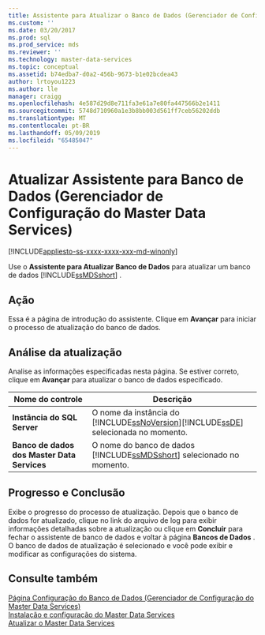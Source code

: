 ```yaml
---
title: Assistente para Atualizar o Banco de Dados (Gerenciador de Configuração do Master Data Services) | Microsoft Docs
ms.custom: ''
ms.date: 03/20/2017
ms.prod: sql
ms.prod_service: mds
ms.reviewer: ''
ms.technology: master-data-services
ms.topic: conceptual
ms.assetid: b74edba7-d0a2-456b-9673-b1e02bcdea43
author: lrtoyou1223
ms.author: lle
manager: craigg
ms.openlocfilehash: 4e587d29d8e711fa3e61a7e80fa447566b2e1411
ms.sourcegitcommit: 5748d710960a1e3b8bb003d561ff7ceb56202ddb
ms.translationtype: MT
ms.contentlocale: pt-BR
ms.lasthandoff: 05/09/2019
ms.locfileid: "65485047"
---
```

# <a name="upgrade-database-wizard-master-data-services-configuration-manager"></a>Atualizar Assistente para Banco de Dados (Gerenciador de Configuração do Master Data Services)

[!INCLUDE[appliesto-ss-xxxx-xxxx-xxx-md-winonly](../includes/appliesto-ss-xxxx-xxxx-xxx-md-winonly.md)]

  Use o **Assistente para Atualizar Banco de Dados** para atualizar um banco de dados [!INCLUDE[ssMDSshort](../includes/ssmdsshort-md.md)] .  
  
## <a name="action"></a>Ação  
 Essa é a página de introdução do assistente. Clique em **Avançar** para iniciar o processo de atualização do banco de dados.  
  
## <a name="upgrade-review"></a>Análise da atualização  
 Analise as informações especificadas nesta página. Se estiver correto, clique em **Avançar** para atualizar o banco de dados especificado.  
  
|Nome do controle|Descrição|  
|------------------|-----------------|  
|**Instância do SQL Server**|O nome da instância do [!INCLUDE[ssNoVersion](../includes/ssnoversion-md.md)][!INCLUDE[ssDE](../includes/ssde-md.md)] selecionada no momento.|  
|**Banco de dados dos Master Data Services**|O nome do banco de dados [!INCLUDE[ssMDSshort](../includes/ssmdsshort-md.md)] selecionado no momento.|  
  
## <a name="progress-and-finish"></a>Progresso e Conclusão  
 Exibe o progresso do processo de atualização. Depois que o banco de dados for atualizado, clique no link do arquivo de log para exibir informações detalhadas sobre a atualização ou clique em **Concluir** para fechar o assistente de banco de dados e voltar à página **Bancos de Dados** . O banco de dados de atualização é selecionado e você pode exibir e modificar as configurações do sistema.  
  
## <a name="see-also"></a>Consulte também  
 [Página Configuração do Banco de Dados &#40;Gerenciador de Configuração do Master Data Services&#41;](../master-data-services/database-configuration-page-master-data-services-configuration-manager.md)   
[Instalação e configuração do Master Data Services](../master-data-services/master-data-services-installation-and-configuration.md)  
 [Atualizar o Master Data Services](../database-engine/install-windows/upgrade-master-data-services.md)  
  
  
